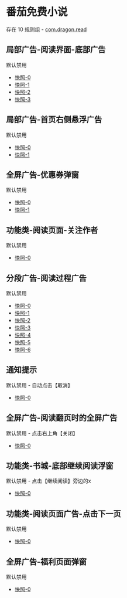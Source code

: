 # 番茄免费小说

存在 10 规则组 - [com.dragon.read](/src/apps/com.dragon.read.ts)

## 局部广告-阅读界面-底部广告

默认禁用

- [快照-0](https://i.gkd.li/import/12908734)
- [快照-1](https://i.gkd.li/import/12716444)
- [快照-2](https://i.gkd.li/import/13062909)
- [快照-3](https://i.gkd.li/import/13520314)

## 局部广告-首页右侧悬浮广告

默认禁用

- [快照-0](https://i.gkd.li/import/12716506)
- [快照-1](https://i.gkd.li/import/13318796)

## 全屏广告-优惠券弹窗

默认禁用

- [快照-0](https://i.gkd.li/import/12910159)
- [快照-1](https://i.gkd.li/import/12878266)

## 功能类-阅读页面-关注作者

默认禁用

- [快照-0](https://i.gkd.li/import/13399505)

## 分段广告-阅读过程广告

默认禁用

- [快照-0](https://i.gkd.li/import/13520160)
- [快照-1](https://i.gkd.li/import/13843155)
- [快照-2](https://i.gkd.li/import/13816453)
- [快照-3](https://i.gkd.li/import/13520219)
- [快照-4](https://i.gkd.li/import/13674550)
- [快照-5](https://i.gkd.li/import/13816454)
- [快照-6](https://i.gkd.li/import/14093128)

## 通知提示

默认禁用 - 自动点击【取消】

- [快照-0](https://i.gkd.li/import/12716592)

## 全屏广告-阅读翻页时的全屏广告

默认禁用 - 点击右上角【关闭】

- [快照-0](https://i.gkd.li/import/13191156)

## 功能类-书城-底部继续阅读浮窗

默认禁用 - 点击【继续阅读】旁边的x

- [快照-0](https://i.gkd.li/import/14031943)

## 功能类-阅读页面广告-点击下一页

默认禁用

- [快照-0](https://i.gkd.li/import/13674556)

## 全屏广告-福利页面弹窗

默认禁用

- [快照-0](https://i.gkd.li/import/14292475)
